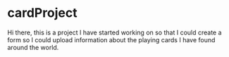 # cardProject
Hi there, this is a project I have started working on so that I could create a form so I could upload information about the playing cards
I have found around the world. 
